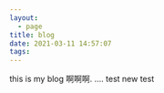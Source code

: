 ```yaml
---
layout:
  - page
title: blog
date: 2021-03-11 14:57:07
tags:
---
```


this is my blog
啊啊啊.
....
test
new test
